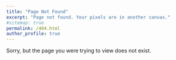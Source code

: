 ```yaml
---
title: "Page Not Found"
excerpt: "Page not found. Your pixels are in another canvas."
#sitemap: true
permalink: /404.html
author_profile: true
---
```


Sorry, but the page you were trying to view does not exist.
